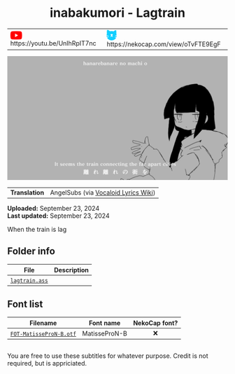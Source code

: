 
<h1 align='center'>inabakumori - Lagtrain</h2>

<table align='center'>
    <tr>
        <td> <img src='../.img/youtube.svg' alt='YouTube' width=27 align='center'> &nbsp https://youtu.be/UnIhRpIT7nc </td>
        <td> <img src='../.img/nekocap.svg' alt='NekoCap' width=23 align='center'> &nbsp https://nekocap.com/view/oTvFTE9EgF </td>
    </tr>
</table>

[![](./preview.webp)](https://www.youtube.com/watch?v=UnIhRpIT7nc&nekocap=oTvFTE9EgF)

<table align='center'>
    <tr>
        <td><b>Translation</b></td>
        <td>AngelSubs (via <a href="https://vocaloidlyrics.fandom.com/wiki/%E3%83%A9%E3%82%B0%E3%83%88%E3%83%AC%E3%82%A4%E3%83%B3_(Lag_Train)">Vocaloid Lyrics Wiki</a>)</td>
    </tr>
</table>

**Uploaded:** September 23, 2024  
**Last updated:** September 23, 2024

When the train is lag

## Folder info

| File | Description |
| ---- | ----------- |
[`lagtrain.ass`](lagtrain.ass) | |

## Font list

| Filename | Font name | NekoCap font? |
| ---- | ---- | :--: |
 [`FOT-MatisseProN-B.otf`](./fonts/FOT-MatisseProN-B.otf) | MatisseProN-B | ❌ |

##
You are free to use these subtitles for whatever purpose. Credit is not required, but is appriciated.
